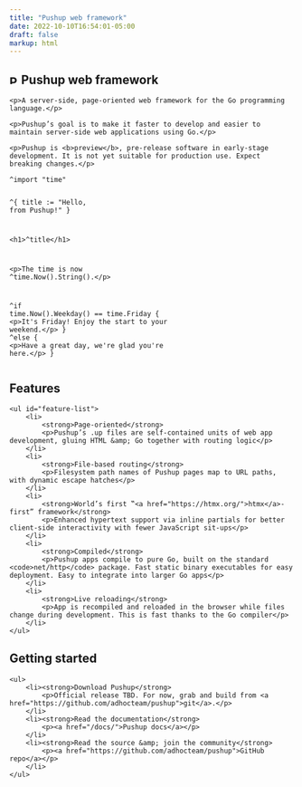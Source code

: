 ```yaml
---
title: "Pushup web framework"
date: 2022-10-10T16:54:01-05:00
draft: false
markup: html
---
```

<section>
    <h1><img style="height: 0.75em" src="{{< siteurl >}}logo.png" alt="Pushup logo, a caret surrounded by left and right angle brackets ala HTML element"> Pushup web framework</h1>

    <p>A server-side, page-oriented web framework for the Go programming language.</p>

    <p>Pushup’s goal is to make it faster to develop and easier to maintain server-side web applications using Go.</p>

    <p>Pushup is <b>preview</b>, pre-release software in early-stage development. It is not yet suitable for production use. Expect breaking changes.</p>
</section>

<section id="code-example">
<pre><code><span class="keyword">^import</span> <span class="go">"time"</span>

<span class="keyword">^</span>{
   <span class="go">title := "Hello, from Pushup!"</span>
}

<span class="html">&lt;h1&gt;</span><span class="simple-expr">^title</span><span class="html">&lt;/h1&gt;</span>

<span class="html">&lt;p&gt;</span>The time is now <span class="simple-expr">^time.Now().String()</span>.<span class="html">&lt;/p&gt;</span>

<span class="keyword">^if</span> <span class="go">time.Now().Weekday() == time.Friday</span> {
    <span class="html">&lt;p&gt;</span>It's Friday! Enjoy the start to your weekend.<span class="html">&lt;/p&gt;</span>
} <span class="keyword">^else</span> {
    <span class="html">&lt;p&gt;</span>Have a great day, we're glad you're here.<span class="html">&lt;/p&gt;</span>
}
</pre></code>
</section>

<section>
    <h2>Features</h2>

    <ul id="feature-list">
        <li>
            <strong>Page-oriented</strong>
            <p>Pushup’s .up files are self-contained units of web app development, gluing HTML &amp; Go together with routing logic</p>
        </li>
        <li>
            <strong>File-based routing</strong>
            <p>Filesystem path names of Pushup pages map to URL paths, with dynamic escape hatches</p>
        </li>
        <li>
            <strong>World’s first ‟<a href="https://htmx.org/">htmx</a>-first” framework</strong>
            <p>Enhanced hypertext support via inline partials for better client-side interactivity with fewer JavaScript sit-ups</p>
        </li>
        <li>
            <strong>Compiled</strong>
            <p>Pushup apps compile to pure Go, built on the standard <code>net/http</code> package. Fast static binary executables for easy deployment. Easy to integrate into larger Go apps</p>
        </li>
        <li>
            <strong>Live reloading</strong>
            <p>App is recompiled and reloaded in the browser while files change during development. This is fast thanks to the Go compiler</p>
        </li>
    </ul>
</section>

<section>
    <h2>Getting started</h2>

    <ul>
        <li><strong>Download Pushup</strong>
            <p>Official release TBD. For now, grab and build from <a href="https://github.com/adhocteam/pushup">git</a>.</p>
        </li>
        <li><strong>Read the documentation</strong>
            <p><a href="/docs/">Pushup docs</a></p>
        </li>
        <li><strong>Read the source &amp; join the community</strong>
            <p><a href="https://github.com/adhocteam/pushup">GitHub repo</a></p>
        </li>
    </ul>
</section>
